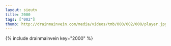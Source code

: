 ```yaml
--- 
layout: sieutv
title: 2000
tags: ["002"]
thumb: http://drainmainvein.com/media/videos/tmb/000/002/000/player.jpg
---
```

{% include drainmainvein key="2000" %} 
